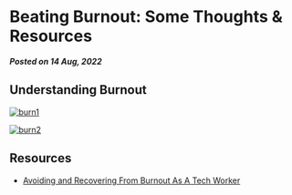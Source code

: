 # Beating Burnout: Some Thoughts & Resources
**_Posted on 14 Aug, 2022_**

## Understanding Burnout

[![burn1](https://user-images.githubusercontent.com/34342551/184543257-f3f4ab68-5cdc-4f75-8a01-886d54297831.png)](https://twitter.com/AntoniaRForster/status/1546580700849127424)

[![burn2](https://user-images.githubusercontent.com/34342551/184543299-bbbd81f5-b99e-4791-bf60-a0413b6dd868.png)](https://twitter.com/jaffoneh/status/1558667177753882624)


## Resources
- [Avoiding and Recovering From Burnout As A Tech Worker](https://bas.codes/posts/prevent-recover-burnout)
